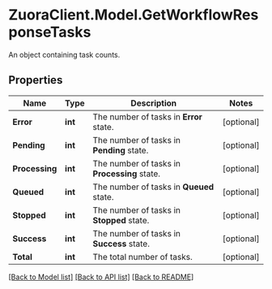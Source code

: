 # ZuoraClient.Model.GetWorkflowResponseTasks
An object containing task counts. 

## Properties

Name | Type | Description | Notes
------------ | ------------- | ------------- | -------------
**Error** | **int** | The number of tasks in **Error** state.  | [optional] 
**Pending** | **int** | The number of tasks in **Pending** state.  | [optional] 
**Processing** | **int** | The number of tasks in **Processing** state.  | [optional] 
**Queued** | **int** | The number of tasks in **Queued** state.  | [optional] 
**Stopped** | **int** | The number of tasks in **Stopped** state.  | [optional] 
**Success** | **int** | The number of tasks in **Success** state.  | [optional] 
**Total** | **int** | The total number of tasks.  | [optional] 

[[Back to Model list]](../README.md#documentation-for-models) [[Back to API list]](../README.md#documentation-for-api-endpoints) [[Back to README]](../README.md)

